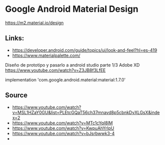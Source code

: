 # Google Android Material Design
https://m2.material.io/design

## Links:
* https://developer.android.com/guide/topics/ui/look-and-feel?hl=es-419
* https://www.materialpalette.com/

Diseño de prototipo y pasarlo a android studio parte 1/3
Adobe XD
https://www.youtube.com/watch?v=Z3JB8f3LfEE

implementation 'com.google.android.material:material:1.7.0'

## Source

* https://www.youtube.com/watch?v=MSL1HZaY0GU&list=PLEtcGQaT56ch37mnavd8p5cbnkDvXLGsX&index=2
* https://www.youtube.com/watch?v=MTc1cYqI8IM
* https://www.youtube.com/watch?v=KwpuAhYrIpU
* https://www.youtube.com/watch?v=bJsrbwwk3-4
* 
